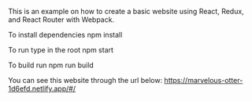 This is an example on how to create a basic website using React, Redux, and React Router with Webpack.

To install dependencies
npm install

To run type in the root
npm start

To build run
npm run build

You can see this website through the url below: https://marvelous-otter-1d6efd.netlify.app/#/
